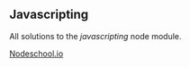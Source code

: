 ## Javascripting

All solutions to the *javascripting* node module.

[Nodeschool.io](http://nodeschool.io/)
